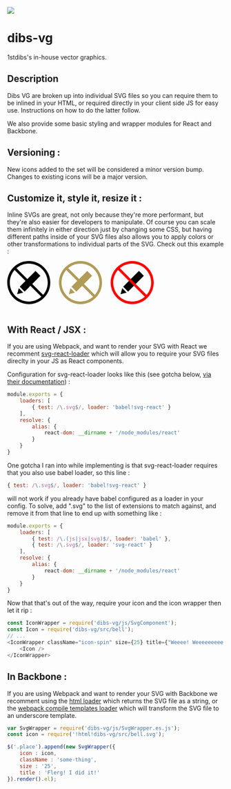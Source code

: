 ![](https://cdn.rawgit.com/1stdibs/dibs-vg/master/src/logo-no-reg.svg)

# dibs-vg 
1stdibs's in-house vector graphics.

## Description

Dibs VG are broken up into individual SVG files so you can require them to be inlined in your HTML, or required directly in your client side JS for easy use. Instructions on how to do the latter follow.

We also provide some basic styling and wrapper modules for React and Backbone. 


## Versioning : 

New icons added to the set will be considered a minor version bump. Changes to existing icons will be a major version.  

## Customize it, style it, resize it : 

Inline SVGs are great, not only because they're more performant, but they're also easier for developers to manipulate. Of course you can scale them infinitely in either direction just by changing some CSS, but having different paths inside of your SVG files also allows you to apply colors or other transformations to individual parts of the SVG. Check out this example : 

<div style="float:left; width:100px; height:100px; margin-right:20px;">
    <svg version="1.1" class="dibsvg-svg dibsvg-do-not-edit" xmlns="http://www.w3.org/2000/svg" xmlns:xlink="http://www.w3.org/1999/xlink" x="0px" y="0px"
         viewBox="0 0 250 250" style="enable-background:new 0 0 250 250;" xml:space="preserve">
        <g>
            <rect x="67.9" y="97.3" transform="matrix(0.7071 -0.7071 0.7071 0.7071 -44.1474 128.0603)" class="do-not-edit-pencil" width="129.1" height="40.1"/>
            <polygon class="do-not-edit-pencil" points="79.8,170.1 92.6,182.9 75.1,187.6 57.5,192.3 62.2,174.8 66.9,157.2"/>
        </g>
        <g>
            <path class="do-not-edit-circle" d="M124.9,249.8C56,249.8,0,193.8,0,124.9S56,0,124.9,0s124.9,56,124.9,124.9S193.8,249.8,124.9,249.8z M42.7,52
                c-17.3,19.4-27.8,45-27.8,73c0,60.6,49.3,109.9,109.9,109.9c28,0,53.5-10.5,73-27.8L42.7,52z M53.4,41.5l155,155
                c16.5-19.2,26.5-44.2,26.5-71.5C234.9,64.3,185.5,15,124.9,15C97.6,15,72.6,25,53.4,41.5z"/>
        </g>
    </svg>
</div>

<div style="float:left; width:100px; height:100px; margin-right:20px;">
    <svg version="1.1" class="dibsvg-svg dibsvg-do-not-edit" xmlns="http://www.w3.org/2000/svg" xmlns:xlink="http://www.w3.org/1999/xlink" x="0px" y="0px"
         viewBox="0 0 250 250" style="enable-background:new 0 0 250 250;fill:#b19b57;" xml:space="preserve">
        <g>
            <rect x="67.9" y="97.3" transform="matrix(0.7071 -0.7071 0.7071 0.7071 -44.1474 128.0603)" class="do-not-edit-pencil" width="129.1" height="40.1"/>
            <polygon class="do-not-edit-pencil" points="79.8,170.1 92.6,182.9 75.1,187.6 57.5,192.3 62.2,174.8 66.9,157.2"/>
        </g>
        <g>
            <path class="do-not-edit-circle" d="M124.9,249.8C56,249.8,0,193.8,0,124.9S56,0,124.9,0s124.9,56,124.9,124.9S193.8,249.8,124.9,249.8z M42.7,52
                c-17.3,19.4-27.8,45-27.8,73c0,60.6,49.3,109.9,109.9,109.9c28,0,53.5-10.5,73-27.8L42.7,52z M53.4,41.5l155,155
                c16.5-19.2,26.5-44.2,26.5-71.5C234.9,64.3,185.5,15,124.9,15C97.6,15,72.6,25,53.4,41.5z"/>
        </g>
    </svg>
</div>


<div style="float:left; width:100px; height:100px; fill=gold;">
    <svg version="1.1" class="dibsvg-svg dibsvg-do-not-edit" xmlns="http://www.w3.org/2000/svg" xmlns:xlink="http://www.w3.org/1999/xlink" x="0px" y="0px"
         viewBox="0 0 250 250" style="enable-background:new 0 0 250 250;" xml:space="preserve">
        <g>
            <rect x="67.9" y="97.3" transform="matrix(0.7071 -0.7071 0.7071 0.7071 -44.1474 128.0603)" class="do-not-edit-pencil" width="129.1" height="40.1"/>
            <polygon class="do-not-edit-pencil" points="79.8,170.1 92.6,182.9 75.1,187.6 57.5,192.3 62.2,174.8 66.9,157.2"/>
        </g>
        <g style="fill:red;">
            <path class="do-not-edit-circle" d="M124.9,249.8C56,249.8,0,193.8,0,124.9S56,0,124.9,0s124.9,56,124.9,124.9S193.8,249.8,124.9,249.8z M42.7,52
                c-17.3,19.4-27.8,45-27.8,73c0,60.6,49.3,109.9,109.9,109.9c28,0,53.5-10.5,73-27.8L42.7,52z M53.4,41.5l155,155
                c16.5-19.2,26.5-44.2,26.5-71.5C234.9,64.3,185.5,15,124.9,15C97.6,15,72.6,25,53.4,41.5z"/>
        </g>
    </svg>
</div>
<div style="clear:both"></div>
<br />

## With React / JSX : 

If you are using Webpack, and want to render your SVG with React we recomment [svg-react-loader](https://github.com/jhamlet/svg-react-loader) which will allow you to require your SVG files direclty in your JS as React components. 

Configuration for svg-react-loader looks like this (see gotcha below, [via their documentation](https://github.com/jhamlet/svg-react-loader)) : 

```javascript
module.exports = {
    loaders: [
        { test: /\.svg$/, loader: 'babel!svg-react' }
    ],
    resolve: {
        alias: {
            react-dom: __dirname + '/node_modules/react'
        }
    }
}
```

One gotcha I ran into while implementing is that svg-react-loader requires that you also use babel loader, so this line : 

```javascript
{ test: /\.svg$/, loader: 'babel!svg-react' }
```

will not work if you already have babel configured as a loader in your config. To solve, add ".svg" to the list of extensions to match against, and remove it from that line to end up with something like :

```javascript
module.exports = {
    loaders: [
        { test: /\.(js|jsx|svg)$/, loader: 'babel' },
        { test: /\.svg$/, loader: 'svg-react' }
    ],
    resolve: {
        alias: {
            react-dom: __dirname + '/node_modules/react'
        }
    }
}
```

Now that that's out of the way, require your icon and the icon wrapper then let it rip : 

```javascript
const IconWrapper = require('dibs-vg/js/SvgComponent');
const Icon = require('dibs-vg/src/bell');
// ...
<IconWrapper className="icon-spin" size={25} title={"Weeee! Weeeeeeeee!"}>
    <Icon />
</IconWrapper>
```

## In Backbone : 

If you are using Webpack and want to render your SVG with Backbone we recomment using the [html loader](https://www.npmjs.com/package/html-loader) which returns the SVG file as a string, or the [webpack compile templates loader](https://www.npmjs.com/package/webpack-compile-templates) which will transform the SVG file to an underscore template.

```javascript
var SvgWrapper = require('dibs-vg/js/SvgWrapper.es.js');
const icon = require('!html!dibs-vg/src/bell.svg');

$('.place').append(new SvgWrapper({
    icon : icon,
    className : 'some-thing',
    size : '25',
    title : 'Flerg! I did it!'
}).render().el);
```
